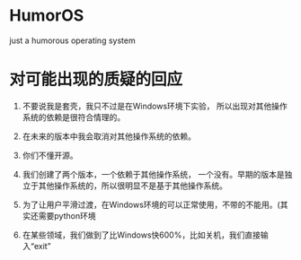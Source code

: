 # HumorOS
just a humorous operating system

# 对可能出现的质疑的回应
1. 不要说我是套壳，我只不过是在Windows环境下实验， 所以出现对其他操作系统的依赖是很符合情理的。

2. 在未来的版本中我会取消对其他操作系统的依赖。

3. 你们不懂开源。

4. 我们创建了两个版本，一个依赖于其他操作系统， 一个没有。早期的版本是独立于其他操作系统的，所以很明显不是基于其他操作系统。

5. 为了让用户平滑过渡，在Windows环境的可以正常使用，不带的不能用。(其实还需要python环境

7. 在某些领域，我们做到了比Windows快600%，比如关机，我们直接输入“exit”
